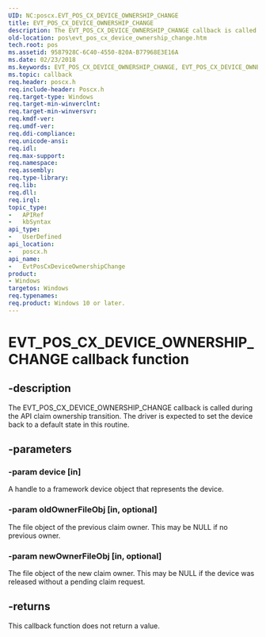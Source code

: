 ```yaml
---
UID: NC:poscx.EVT_POS_CX_DEVICE_OWNERSHIP_CHANGE
title: EVT_POS_CX_DEVICE_OWNERSHIP_CHANGE
description: The EVT_POS_CX_DEVICE_OWNERSHIP_CHANGE callback is called during the API claim ownership transition. The driver is expected to set the device back to a default state in this routine.
old-location: pos\evt_pos_cx_device_ownership_change.htm
tech.root: pos
ms.assetid: 9587928C-6C40-4550-820A-B77968E3E16A
ms.date: 02/23/2018
ms.keywords: EVT_POS_CX_DEVICE_OWNERSHIP_CHANGE, EVT_POS_CX_DEVICE_OWNERSHIP_CHANGE callback, EvtPosCxDeviceOwnershipChange, EvtPosCxDeviceOwnershipChange callback function, pos.evt_pos_cx_device_ownership_change, poscx/EvtPosCxDeviceOwnershipChange
ms.topic: callback
req.header: poscx.h
req.include-header: Poscx.h
req.target-type: Windows
req.target-min-winverclnt: 
req.target-min-winversvr: 
req.kmdf-ver: 
req.umdf-ver: 
req.ddi-compliance: 
req.unicode-ansi: 
req.idl: 
req.max-support: 
req.namespace: 
req.assembly: 
req.type-library: 
req.lib: 
req.dll: 
req.irql: 
topic_type:
-	APIRef
-	kbSyntax
api_type:
-	UserDefined
api_location:
-	poscx.h
api_name:
-	EvtPosCxDeviceOwnershipChange
product:
- Windows
targetos: Windows
req.typenames: 
req.product: Windows 10 or later.
---
```


# EVT_POS_CX_DEVICE_OWNERSHIP_CHANGE callback function


## -description


The 
  EVT_POS_CX_DEVICE_OWNERSHIP_CHANGE callback is called during the API claim ownership transition. The driver is expected to set the device back to a default state in this routine.


## -parameters




### -param device [in]

A handle to a framework device object that represents the device.


### -param oldOwnerFileObj [in, optional]

The file object of the previous claim owner. This may be NULL if no previous owner.


### -param newOwnerFileObj [in, optional]

The file object of the new claim owner. This may be NULL if the device was released without a pending claim request.


## -returns



This callback function does not return a value.



